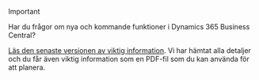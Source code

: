 > [!IMPORTANT]
>
> Har du frågor om nya och kommande funktioner i Dynamics 365 Business Central?
>
> [Läs den senaste versionen av viktig information](/business-applications-release-notes/october18/dynamics365-business-central/). Vi har hämtat alla detaljer och du får även viktig information som en PDF-fil som du kan använda för att planera.  
